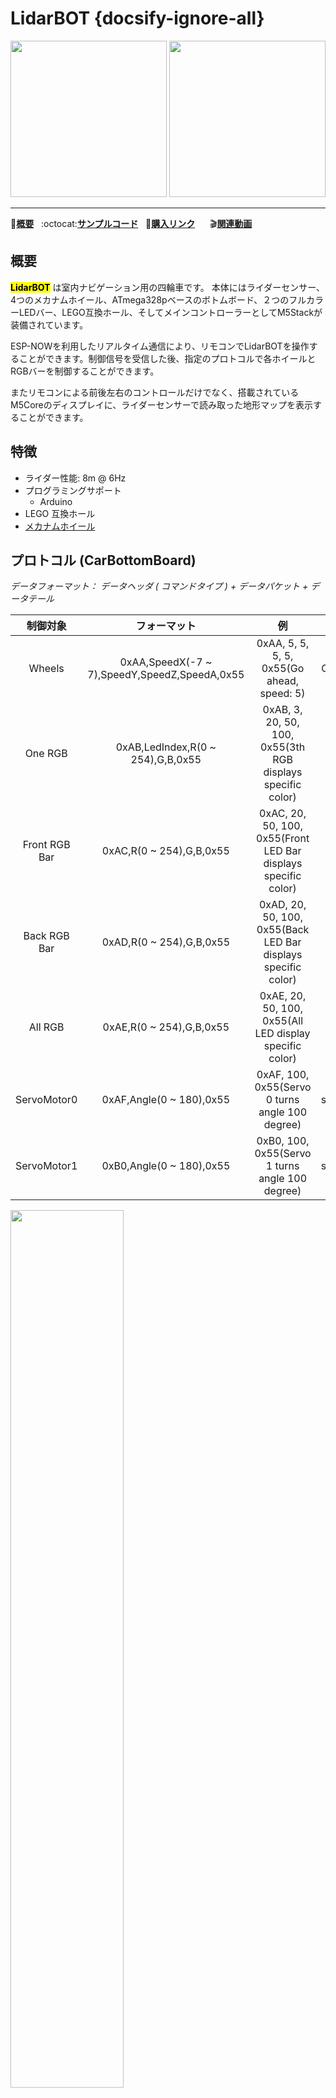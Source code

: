 # LidarBOT {docsify-ignore-all}

<img src="assets/img/product_pics/app/lidarbot_01.jpg" width="250" height="250"> <img src="assets/img/product_pics/app/lidarbot_03.jpg" width="250" height="250">

* * *

:memo:**[概要](#概要)**&nbsp;&nbsp;&nbsp;:octocat:**[サンプルコード](#サンプルコード)**&nbsp;&nbsp;&nbsp;🛒**[購入リンク](https://www.aliexpress.com/store/product/M5Stack-New-Lidar-Bot-Mini-Car-Lidar-8m-6Hz-McNamm-Wheels-NeoPixel-LED-Bar-with-ESP32/3226069_32951134988.html)**&nbsp;&nbsp;&nbsp;&nbsp;&nbsp;&nbsp;:clapper:**[関連動画](#関連動画)**

## 概要

**<mark>LidarBOT</mark>** は室内ナビゲーション用の四輪車です。 本体にはライダーセンサー、4つのメカナムホイール、ATmega328pベースのボトムボード、２つのフルカラーLEDバー、LEGO互換ホール、そしてメインコントローラーとしてM5Stackが装備されています。

ESP-NOWを利用したリアルタイム通信により、リモコンでLidarBOTを操作することができます。制御信号を受信した後、指定のプロトコルで各ホイールとRGBバーを制御することができます。

またリモコンによる前後左右のコントロールだけでなく、搭載されているM5Coreのディスプレイに、ライダーセンサーで読み取った地形マップを表示することができます。

## 特徴

- ライダー性能: 8m @ 6Hz
- プログラミングサポート
  - Arduino
- LEGO 互換ホール
- [メカナムホイール](https://en.wikipedia.org/wiki/Mecanum_wheel)

## プロトコル (CarBottomBoard)

*データフォーマット： データヘッダ ( コマンドタイプ ) + データパケット + データテール*

|制御対象        | フォーマット                            | 例   | 関数 |
|:-------------:|:------------------------------------: |:---:|:---:|
|Wheels| 0xAA,SpeedX(-7 ~ 7),SpeedY,SpeedZ,SpeedA,0x55 |0xAA, 5, 5, 5, 5, 0x55(Go ahead, speed: 5)|ControlWheel(5, 5, 5)|
| One RGB| 0xAB,LedIndex,R(0 ~ 254),G,B,0x55| 0xAB, 3, 20, 50, 100, 0x55(3th RGB displays specific color)|setLedColor(3, 20, 50, 100)|
| Front RGB Bar| 0xAC,R(0 ~ 254),G,B,0x55|0xAC, 20, 50, 100, 0x55(Front LED Bar displays specific color)|setFrontLedBar(20, 50, 100)|
| Back RGB Bar| 0xAD,R(0 ~ 254),G,B,0x55|0xAD, 20, 50, 100, 0x55(Back LED Bar displays specific color)|setBackLedBar(20, 50, 100)|
| All RGB| 0xAE,R(0 ~ 254),G,B,0x55|0xAE, 20, 50, 100, 0x55(All LED display specific color)|setLedAll(20, 50, 100)|
| ServoMotor0 | 0xAF,Angle(0 ~ 180),0x55|0xAF, 100, 0x55(Servo 0 turns angle 100 degree)|setServo0Angle(100)|
| ServoMotor1 | 0xB0,Angle(0 ~ 180),0x55|0xB0, 100, 0x55(Servo 1 turns angle 100 degree)|setServo1Angle(100)|

<img src="assets/img/product_pics/app/lidarbot_04.jpg" width=60% height=60%>

## 仕様

- LidarBot サイズ: 142mm x 117mm x 120mm
- 通信仕様
  - M5Core(CarMain) <-> Lidar(<mark>**U1RXD**(GPIO16)</mark> <-> Lidar) Serial設定: "230400bps, 8, n, 1"(8 bits data, no parity, 1 stop bit)
  - M5Core(CarMain) <-> CarBottomBoard(<mark>**U2TXD**(GPIO17)</mark> <-> Lidar) Serial設定: "115200bps, 8, n, 1"(8 bits data, no parity, 1 stop bit)
- ピンマップ
  - ServoMotor0 <-> A0(MEGA328)
  - ServoMotor1 <-> A1(MEGA328)
  - NeoPixelRGB <-> 11(MEGA328)

<img src="assets/img/product_pics/app/lidarbot_05.jpg" width="300" height="300">

## パッケージ内容

- 1x LidarBot
- 1x リモコンハンドル
- 2x バッテリ(1300mAh @ 11.1V)
- 1x 充電器
- 1x USB Type-C ケーブル

<img src="assets/img/product_pics/app/lidarbot_02.jpg" width="300" height="300">

## アプリケーション

- 室内ナビ
- 無人迷路探査
- ルートナビ
- 無人パイロット

## サンプルコード

*完全なソースコードは[こちら](https://github.com/m5stack/Applications-LidarBot/tree/master/LidarBot/Example)。*

**サンプルディレクトリのツリー構造**

├─LidarBot_CarMain_V1.1 - Main program of LidarBot

├─LidarBot_RemoteController_V1.0 - Program of RemoteController V1.0

└─LidarBot_RemoteController_V1.2 - Program of RemoteController V1.2(higher precision)

#### プログラム説明:

#### **1. メインプログラム:**

```clike
/* Main program */
void loop()
{
  espnow.BotConnectUpdate();// ESPNOW reconnect
  lidarcar.MapDisplay();// display map
  esp_now_send(espnow.peer_addr, lidarcar.mapdata, 180);// ESPNOW sends map data
}
```

* **個別機能解説:**

  * レーダーデータ読み取り

    ```clike
    #include "lidarcar.h"
    LidarCar lidarcar;

    lidarcar.Init();
    GetData();//save radar data to array distance[]
    ```

  * ライントレース

    ```clike
    #include "rprtrack.h"
    Rprtrack rprtrack;

    SensorStatus();// save line following data to array sensorValue[]
    CalTrackDev();// handle array sensorValue[], get car offset and save it
    ```

  * ESP_NOW

    Please refer to https://github.com/m5stack/M5-espnow


#### **2. 遠隔操作プログラム**

```clike
/* Main program */
void loop()
{
  espnow.RemoteConnectUpdate();// ESPNOW reconnect
  keyboard.GetValue();// read data of joystick
  // ESPNOW sends joystick data to car
  esp_now_send(espnow.peer_addr, keyboard.keyData, 3);
  MapDisplay();// display map
  accessport.AnalzyCommand();// send map data to PC software
}
```

* **個別機能解説:**

  * ジョイスティック

    ```clike
    #include "keyboard.h"
    KeyBoard keyboard;

    keyboard.Init();
    // get joystick data and save to adX, adY
    GetValue();
    ```

  * PCとの通信

    ```clike
    #include "accessport.h"
    AccessPort accessport;

    accessport.AnalzyCommand();// send map data to PC software
    ```

## 関連動画

**LidarBOT デモ**

<video width="500" height="315" controls>
    <source src="https://m5stack.oss-cn-shenzhen.aliyuncs.com/video/Blog/Twitch201904/LidarBot.mp4" type="video/mp4">
</video>